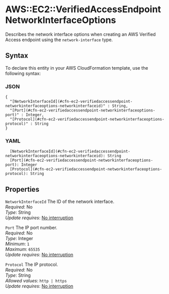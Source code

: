 # AWS::EC2::VerifiedAccessEndpoint NetworkInterfaceOptions<a name="aws-properties-ec2-verifiedaccessendpoint-networkinterfaceoptions"></a>

Describes the network interface options when creating an AWS Verified Access endpoint using the `network-interface` type\.

## Syntax<a name="aws-properties-ec2-verifiedaccessendpoint-networkinterfaceoptions-syntax"></a>

To declare this entity in your AWS CloudFormation template, use the following syntax:

### JSON<a name="aws-properties-ec2-verifiedaccessendpoint-networkinterfaceoptions-syntax.json"></a>

```
{
  "[NetworkInterfaceId](#cfn-ec2-verifiedaccessendpoint-networkinterfaceoptions-networkinterfaceid)" : String,
  "[Port](#cfn-ec2-verifiedaccessendpoint-networkinterfaceoptions-port)" : Integer,
  "[Protocol](#cfn-ec2-verifiedaccessendpoint-networkinterfaceoptions-protocol)" : String
}
```

### YAML<a name="aws-properties-ec2-verifiedaccessendpoint-networkinterfaceoptions-syntax.yaml"></a>

```
  [NetworkInterfaceId](#cfn-ec2-verifiedaccessendpoint-networkinterfaceoptions-networkinterfaceid): String
  [Port](#cfn-ec2-verifiedaccessendpoint-networkinterfaceoptions-port): Integer
  [Protocol](#cfn-ec2-verifiedaccessendpoint-networkinterfaceoptions-protocol): String
```

## Properties<a name="aws-properties-ec2-verifiedaccessendpoint-networkinterfaceoptions-properties"></a>

`NetworkInterfaceId`  <a name="cfn-ec2-verifiedaccessendpoint-networkinterfaceoptions-networkinterfaceid"></a>
The ID of the network interface\.  
*Required*: No  
*Type*: String  
*Update requires*: [No interruption](https://docs.aws.amazon.com/AWSCloudFormation/latest/UserGuide/using-cfn-updating-stacks-update-behaviors.html#update-no-interrupt)

`Port`  <a name="cfn-ec2-verifiedaccessendpoint-networkinterfaceoptions-port"></a>
The IP port number\.  
*Required*: No  
*Type*: Integer  
*Minimum*: `1`  
*Maximum*: `65535`  
*Update requires*: [No interruption](https://docs.aws.amazon.com/AWSCloudFormation/latest/UserGuide/using-cfn-updating-stacks-update-behaviors.html#update-no-interrupt)

`Protocol`  <a name="cfn-ec2-verifiedaccessendpoint-networkinterfaceoptions-protocol"></a>
The IP protocol\.  
*Required*: No  
*Type*: String  
*Allowed values*: `http | https`  
*Update requires*: [No interruption](https://docs.aws.amazon.com/AWSCloudFormation/latest/UserGuide/using-cfn-updating-stacks-update-behaviors.html#update-no-interrupt)